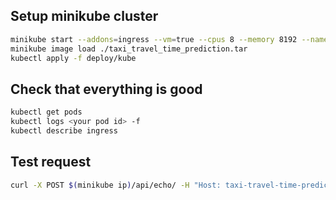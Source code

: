 ## Setup minikube cluster
```bash
minikube start --addons=ingress --vm=true --cpus 8 --memory 8192 --namespace="taxi-travel-time-prediction"
minikube image load ./taxi_travel_time_prediction.tar
kubectl apply -f deploy/kube
```


## Check that everything is good
```bash
kubectl get pods
kubectl logs <your pod id> -f
kubectl describe ingress
```


## Test request
```bash
curl -X POST $(minikube ip)/api/echo/ -H "Host: taxi-travel-time-prediction.local" -H "accept: application/json" -H "Content-Type: application/json" -d '{"message": "Hello, world!"}'
```
